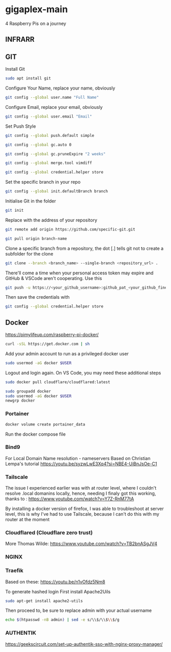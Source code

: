 # gigaplex-main
4 Raspberry Pis on a journey

## INFRARR

## GIT
Install Git
```bash
sudo apt install git
```

Configure Your Name, replace your name, obviously
```bash
git config --global user.name "Full Name"
```
Configure Email, replace your email, obviously
```bash
git config --global user.email "Email"
```
Set Push Style
```bash
git config --global push.default simple
```
```bash
git config --global gc.auto 0
```
```bash
git config --global gc.pruneExpire "2 weeks"
```
```bash
git config --global merge.tool vimdiff
```
```bash
git config --global credential.helper store
```
Set the specific branch in your repo
```bash
git config --global init.defaultBranch branch
```
Initialise Git in the folder
```bash
git init
```

Replace with the address of your repository
```bash
git remote add origin https://github.com/specific-git.git
```

```bash
git pull origin branch-name
```
Clone a specific branch from a repository, the dot [.] tells git not to create a subfolder for the clone
```bash
git clone --branch <branch_name> --single-branch <repository_url> .
```

There'll come a time when your personal access token may expire and GitHub & VSCode aren't cooperating.
Use this
``` bash
git push -u https://<your_github_username>:github_pat_<your_github_fine_access_grain-token>@github.com/<your_remo>.git <repo_branch>
```
Then save the credentials with
```bash
git config --global credential.helper store
```

## Docker
https://pimylifeup.com/raspberry-pi-docker/

```bash
curl -sSL https://get.docker.com | sh
```
Add your admin account to run as a privileged docker user
```bash
sudo usermod -aG docker $USER
```
Logout and login again.
On VS Code, you may need these additional steps
```bash
sudo docker pull cloudflare/cloudflared:latest
```
```bash
sudo groupadd docker
sudo usermod -aG docker $USER
newgrp docker
```

### Portainer
```bash
docker volume create portainer_data
```
Run the docker compose file

### Bind9 
For Local Domain Name resolution - nameservers
Based on Christian Lempa's tutorial https://youtu.be/syzwLwE3Xq4?si=NBE4-UiBnJsOe-C1

### Tailscale
The issue I experienced earlier was with at router level, where I couldn't resolve .local domanins locally, hence, needing 
I finaly got this working, thanks to : https://www.youtube.com/watch?v=Y7Z-RnM77tA

By installing a docker version of firefox, I was able to troubleshoot at server level, this is why I've had to use Tailscale, because I can't do this with my router at the moment

### Cloudflared (Cloudflare zero trust)
More Thomas Wilde: https://www.youtube.com/watch?v=TB2bnASgJV4

### NGINX


### Traefik
Based on these:
https://youtu.be/n1vOfdz5Nm8

To generate hashed login
First install Apache2Uils

```bash
sudo apt-get install apache2-utils
```

Then proceed to, be sure to replace admin with your actual username

```bash
echo $(htpasswd -nB admin) | sed -e s/\\$/\\$\\$/g
```


### AUTHENTIK
https://geekscircuit.com/set-up-authentik-sso-with-nginx-proxy-manager/

